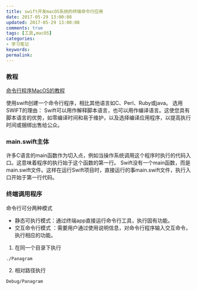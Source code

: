 ```yaml
---
title: swift开发macOS系统的终端命令行应用
date: 2017-05-29 13:00:08
updated: 2017-05-29 13:00:08
comments: true
tags: [工具,macOS]
categories:
- 学习笔记
keywords: 
permalink: 
---
```



### 教程
[命令行程序MacOS的教程](https://www.raywenderlich.com:443/128039/command-line-programs-macos-tutorial)

使用swift创建一个命令行程序，相比其他语言如C、Perl、Ruby或java。
选用SWIFT的理由：
Swift可以用作解释脚本语言，也可以用作编译语言。这使您具有脚本语言的优势，如零编译时间和易于维护，以及选择编译应用程序，以提高执行时间或捆绑出售给公众。

### main.swift主体
许多C语言的main函数作为切入点，例如当操作系统调用这个程序时执行的代码入口。这意味着程序的执行始于这个函数的第一行。
Swift没有一个main函数，而是main.swift文件。这样在运行Swift项目时，直接运行的事main.swift文件，执行入口开始于第一行代码。

### 终端调用程序
命令行可分两种模式
* 静态可执行模式：通过终端app直接运行命令行工具，执行固有功能。
* 交互命令行模式 ：需要用户通过使用说明信息，对命令行程序输入交互命令，执行相应的功能。

1. 在同一个目录下执行
```
./Panagram
```
2. 相对路径执行
```
Debug/Panagram
```




